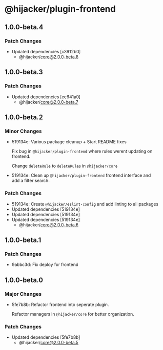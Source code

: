 # @hijacker/plugin-frontend

## 1.0.0-beta.4

### Patch Changes

- Updated dependencies [c3912b0]
  - @hijacker/core@2.0.0-beta.8

## 1.0.0-beta.3

### Patch Changes

- Updated dependencies [ee641a0]
  - @hijacker/core@2.0.0-beta.7

## 1.0.0-beta.2

### Minor Changes

- 519134e: Various package cleanup + Start README fixes

  Fix bug in `@hijacker/plugin-frontend` where rules werent updating on frontend.

  Change `deleteRule` to `deleteRules` in `@hijacker/core`

- 519134e: Clean up `@hijacker/plugin-frontend` frontend interface and add a filter search.

### Patch Changes

- 519134e: Create `@hijacker/eslint-config` and add linting to all packages
- Updated dependencies [519134e]
- Updated dependencies [519134e]
- Updated dependencies [519134e]
  - @hijacker/core@2.0.0-beta.6

## 1.0.0-beta.1

### Patch Changes

- 9abbc3d: Fix deploy for frontend

## 1.0.0-beta.0

### Major Changes

- 5fe7b8b: Refactor frontend into seperate plugin.

  Refactor managers in `@hijacker/core` for better organization.

### Patch Changes

- Updated dependencies [5fe7b8b]
  - @hijacker/core@2.0.0-beta.5
